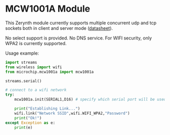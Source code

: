 # MCW1001A Module

This Zerynth module currently supports multiple concurrent udp and tcp sockets both in client and server mode ([datasheet](http://ww1.microchip.com/downloads/en/DeviceDoc/70671A.pdf)).

No select support is provided. No DNS service.
For WIFI security, only WPA2 is currently supported.

Usage example:

```python
import streams
from wireless import wifi
from microchip.mcw1001a import mcw1001a

streams.serial()

# connect to a wifi network
try:
    mcw1001a.init(SERIAL1,D16) # specify which serial port will be used and which RST pin

    print("Establishing Link...")
    wifi.link("Network SSID",wifi.WIFI_WPA2,"Password")
    print("Ok!")
except Exception as e:
    print(e)
```
<!--stackedit_data:
eyJoaXN0b3J5IjpbLTUwNTc4MzkyOV19
-->